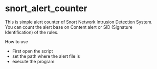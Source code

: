# snort_alert_counter
This is simple alert counter of Snort Network Intrusion Detection System.
You can count the alert base on Content alert or SID (Signature Identification) of the rules.

How to use
* First open the script
* set the path where the alert file is 
* execute the program


